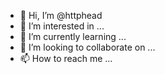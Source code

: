 - 👋 Hi, I’m @httphead
- 👀 I’m interested in ...
- 🌱 I’m currently learning ...
- 💞️ I’m looking to collaborate on ...
- 📫 How to reach me ...

<!---
httphead/httphead is a ✨ special ✨ repository because its `README.md` (this file) appears on your GitHub profile.
You can click the Preview link to take a look at your changes.
--->
